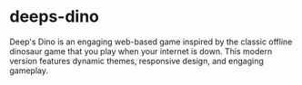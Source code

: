 # deeps-dino
Deep's Dino is an engaging web-based game inspired by the classic offline dinosaur game that you play when your internet is down. This modern version features dynamic themes, responsive design, and engaging gameplay.
